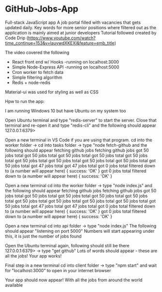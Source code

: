 # GitHub-Jobs-App
Full-stack JavaScript app
A job portal filled with vacancies that gets updated daily. Key words for more senior positions where filtered out as the application is mainly aimed at junior developers
Tutorial followed created by Code Drip (https://www.youtube.com/watch?time_continue=153&v=lauywdXKEXI&feature=emb_title)

The video covered the following
* React front end w/ Hooks -running on localhost:3000
* Simple Node-Express API  -running on localhost:5000
* Cron worker to fetch data
* Simple filtering algorithm
* Redis + node-redis

Material-ui was used for styling as well as CSS

Hpw to run the app:

I am running Windows 10 but have Ubuntu on my system too

Open Ubuntu terminal and type "redis-server" to start the server.
Close that terminal and re-open it and type "redis-cli" and the following should appear 127.0.0.1:6379>

Open a new terminal in VS Code if you are using that program.
cd into the worker folder -> cd into tasks folder -> type "node fetch-github and the following should appear
fetching github jobs
fetching github jobs
got 50 jobs total
got 50 jobs total
got 50 jobs total
got 50 jobs total
got 50 jobs total
got 50 jobs total
got 50 jobs total
got 50 jobs total
got 50 jobs total
got 50 jobs total
got 47 jobs total
got 47 jobs total
got 0 jobs total
filtered down to (a number will appear here)
{ success: 'OK' }
got 0 jobs total
filtered down to (a number will appear here)
{ success: 'OK' }

Open a new terminal cd into the worker folder -> type "node index.js" and the following should appear 
fetching github jobs
fetching github jobs
got 50 jobs total
got 50 jobs total
got 50 jobs total
got 50 jobs total
got 50 jobs total
got 50 jobs total
got 50 jobs total
got 50 jobs total
got 50 jobs total
got 50 jobs total
got 47 jobs total
got 47 jobs total
got 0 jobs total
filtered down to (a number will appear here)
{ success: 'OK' }
got 0 jobs total
filtered down to (a number will appear here)
{ success: 'OK' }

Open a new terminal cd into api folder -> type "node index.js"
The following should appear 
    "listening on port 5000"
Numbers will start appearing under this, it is just the number of jobs found

Open the Ubuntu terminal again, following should still be there 127.0.0.1:6379> -> type "get github"
Lots of words should appear - these are all the jobs! Your app works!

Final step in a new terminal cd into client folder -> type "npm start" and wait for "localhost:3000" to open in your internet browser

Your app should now appear! With all the jobs from around the world available

